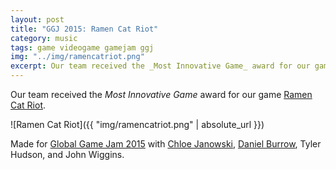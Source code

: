 ```yaml
---
layout: post
title: "GGJ 2015: Ramen Cat Riot"
category: music
tags: game videogame gamejam ggj
img: "../img/ramencatriot.png"
excerpt: Our team received the _Most Innovative Game_ award for our game **Ramen Cat Riot**.
---
```

Our team received the _Most Innovative Game_ award for our game [Ramen Cat
Riot](https://globalgamejam.org/2015/games/ramen-cat-riot).

![Ramen Cat Riot]({{ "img/ramencatriot.png" | absolute_url }})

Made for [Global Game Jam 2015](http://globalgamejam.org) with [Chloe Janowski](http://chloejanowski.carbonmade.com), [Daniel Burrow](https://parlorgaming.com/pages/our-staff-and-cracked-crew), Tyler Hudson, and John Wiggins.
